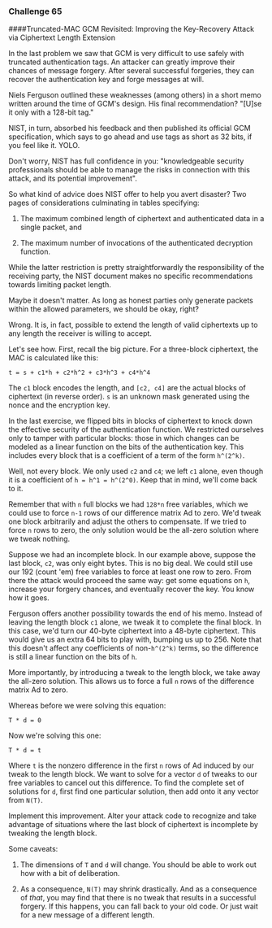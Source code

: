 ### Challenge 65
####Truncated-MAC GCM Revisited: Improving the Key-Recovery Attack via Ciphertext Length Extension

In the last problem we saw that GCM is very difficult to use safely
with truncated authentication tags. An attacker can greatly improve
their chances of message forgery. After several successful forgeries,
they can recover the authentication key and forge messages at will.

Niels Ferguson outlined these weaknesses (among others) in a short
memo written around the time of GCM's design. His final
recommendation? "[U]se it only with a 128-bit tag."

NIST, in turn, absorbed his feedback and then published its official
GCM specification, which says to go ahead and use tags as short as 32
bits, if you feel like it. YOLO.

Don't worry, NIST has full confidence in you: "knowledgeable security
professionals should be able to manage the risks in connection with
this attack, and its potential improvement".

So what kind of advice does NIST offer to help you avert disaster? Two
pages of considerations culminating in tables specifying:

1. The maximum combined length of ciphertext and authenticated data in
   a single packet, and

2. The maximum number of invocations of the authenticated decryption
   function.

While the latter restriction is pretty straightforwardly the
responsibility of the receiving party, the NIST document makes no
specific recommendations towards limiting packet length.

Maybe it doesn't matter. As long as honest parties only generate
packets within the allowed parameters, we should be okay, right?

Wrong. It is, in fact, possible to extend the length of valid
ciphertexts up to any length the receiver is willing to accept.

Let's see how. First, recall the big picture. For a three-block
ciphertext, the MAC is calculated like this:

    t = s + c1*h + c2*h^2 + c3*h^3 + c4*h^4

The `c1` block encodes the length, and `[c2, c4]` are the actual blocks of
ciphertext (in reverse order). `s` is an unknown mask generated using
the nonce and the encryption key.

In the last exercise, we flipped bits in blocks of ciphertext to knock
down the effective security of the authentication function. We
restricted ourselves only to tamper with particular blocks: those in
which changes can be modeled as a linear function on the bits of the
authentication key. This includes every block that is a coefficient of
a term of the form `h^(2^k)`.

Well, not every block. We only used `c2` and `c4`; we left `c1` alone, even
though it is a coefficient of `h = h^1 = h^(2^0)`. Keep that in mind,
we'll come back to it.

Remember that with `n` full blocks we had `128*n` free variables, which we
could use to force `n-1` rows of our difference matrix Ad to zero. We'd
tweak one block arbitrarily and adjust the others to compensate. If we
tried to force `n` rows to zero, the only solution would be the all-zero
solution where we tweak nothing.

Suppose we had an incomplete block. In our example above, suppose the
last block, `c2`, was only eight bytes. This is no big deal. We could
still use our 192 (count 'em) free variables to force at least one row
to zero. From there the attack would proceed the same way: get some
equations on `h`, increase your forgery chances, and eventually recover
the key. You know how it goes.

Ferguson offers another possibility towards the end of his
memo. Instead of leaving the length block `c1` alone, we tweak it to
complete the final block. In this case, we'd turn our 40-byte
ciphertext into a 48-byte ciphertext. This would give us an extra 64
bits to play with, bumping us up to 256. Note that this doesn't affect
any coefficients of non-`h^(2^k)` terms, so the difference is still a
linear function on the bits of `h`.

More importantly, by introducing a tweak to the length block, we take
away the all-zero solution. This allows us to force a full `n` rows of
the difference matrix Ad to zero.

Whereas before we were solving this equation:

    T * d = 0

Now we're solving this one:

    T * d = t

Where `t` is the nonzero difference in the first `n` rows of Ad induced by
our tweak to the length block. We want to solve for a vector `d` of
tweaks to our free variables to cancel out this difference. To find
the complete set of solutions for `d`, first find one particular
solution, then add onto it any vector from `N(T)`.

Implement this improvement. Alter your attack code to recognize and
take advantage of situations where the last block of ciphertext is
incomplete by tweaking the length block.

Some caveats:
1. The dimensions of `T` and `d` will change. You should be able to work
   out how with a bit of deliberation.

2. As a consequence, `N(T)` may shrink drastically. And as a consequence
   of *that*, you may find that there is no tweak that results in a
   successful forgery. If this happens, you can fall back to your old
   code. Or just wait for a new message of a different length.
